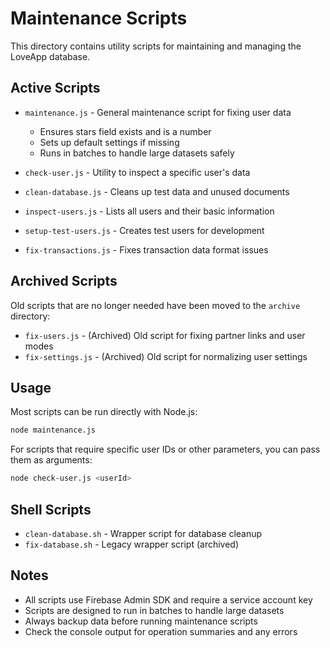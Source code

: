# Maintenance Scripts

This directory contains utility scripts for maintaining and managing the LoveApp database.

## Active Scripts

- `maintenance.js` - General maintenance script for fixing user data
  - Ensures stars field exists and is a number
  - Sets up default settings if missing
  - Runs in batches to handle large datasets safely

- `check-user.js` - Utility to inspect a specific user's data
- `clean-database.js` - Cleans up test data and unused documents
- `inspect-users.js` - Lists all users and their basic information
- `setup-test-users.js` - Creates test users for development
- `fix-transactions.js` - Fixes transaction data format issues

## Archived Scripts

Old scripts that are no longer needed have been moved to the `archive` directory:

- `fix-users.js` - (Archived) Old script for fixing partner links and user modes
- `fix-settings.js` - (Archived) Old script for normalizing user settings

## Usage

Most scripts can be run directly with Node.js:

```bash
node maintenance.js
```

For scripts that require specific user IDs or other parameters, you can pass them as arguments:

```bash
node check-user.js <userId>
```

## Shell Scripts

- `clean-database.sh` - Wrapper script for database cleanup
- `fix-database.sh` - Legacy wrapper script (archived)

## Notes

- All scripts use Firebase Admin SDK and require a service account key
- Scripts are designed to run in batches to handle large datasets
- Always backup data before running maintenance scripts
- Check the console output for operation summaries and any errors 
